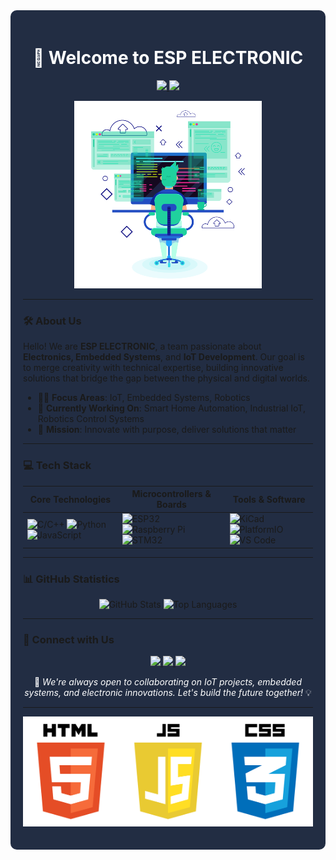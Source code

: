 <div style="background-color: rgb(34, 45, 67); padding: 20px; border-radius: 10px;">

<h1 align="center" style="color: #ffffff;">👋 Welcome to ESP ELECTRONIC</h1>

<p align="center">
    <a href="https://github.com/ESP-ELECTRONIC">
        <img src="https://img.shields.io/github/followers/ESP-ELECTRONIC?label=Followers&style=social" />
    </a>
    <a href="https://github.com/ESP-ELECTRONIC">
        <img src="https://img.shields.io/github/stars/ESP-ELECTRONIC?style=social" />
    </a>
</p>

<p align="center">
    <img src="https://github.com/ESP-ELECTRONIC/Assets/blob/main/banner.png" alt="ESP Electronic Banner" width="300"/>
</p>

---

### 🛠️ About Us

Hello! We are **ESP ELECTRONIC**, a team passionate about **Electronics, Embedded Systems**, and **IoT Development**. Our goal is to merge creativity with technical expertise, building innovative solutions that bridge the gap between the physical and digital worlds.

- 🧑‍🔧 **Focus Areas**: IoT, Embedded Systems, Robotics
- 🔭 **Currently Working On**: Smart Home Automation, Industrial IoT, Robotics Control Systems
- 🎯 **Mission**: Innovate with purpose, deliver solutions that matter

---

### 💻 Tech Stack

| Core Technologies | Microcontrollers & Boards | Tools & Software |
| ----------------- | ------------------------- | ---------------- |
| ![C/C++](https://img.shields.io/badge/-C/C++-333?style=flat-square&logo=c) ![Python](https://img.shields.io/badge/-Python-333?style=flat-square&logo=python) ![JavaScript](https://img.shields.io/badge/-JavaScript-333?style=flat-square&logo=javascript) | ![ESP32](https://img.shields.io/badge/-ESP32-333?style=flat-square&logo=esphome) ![Raspberry Pi](https://img.shields.io/badge/-Raspberry%20Pi-333?style=flat-square&logo=raspberry-pi) ![STM32](https://img.shields.io/badge/-STM32-333?style=flat-square&logo=stmicroelectronics) | ![KiCad](https://img.shields.io/badge/-KiCad-333?style=flat-square&logo=kicad) ![PlatformIO](https://img.shields.io/badge/-PlatformIO-333?style=flat-square&logo=platformio) ![VS Code](https://img.shields.io/badge/-VS%20Code-333?style=flat-square&logo=visual-studio-code) |

---

### 📊 GitHub Statistics

<div align="center">
    <img height="160" src="https://github-readme-stats.vercel.app/api?username=ESP-ELECTRONIC&show_icons=true&theme=tokyonight" alt="GitHub Stats" />
    <img height="160" src="https://github-readme-stats.vercel.app/api/top-langs/?username=ESP-ELECTRONIC&layout=compact&theme=tokyonight" alt="Top Languages" />
</div>

---

### 🤝 Connect with Us

<p align="center">
    <a href="https://www.linkedin.com/company/esp-electronic">
        <img src="https://img.shields.io/badge/LinkedIn-0077B5?style=flat-square&logo=linkedin&logoColor=white" />
    </a>
    <a href="https://twitter.com/esp_electronic">
        <img src="https://img.shields.io/badge/Twitter-1DA1F2?style=flat-square&logo=twitter&logoColor=white" />
    </a>
    <a href="mailto:support@esp-electronic.com">
        <img src="https://img.shields.io/badge/Email-D14836?style=flat-square&logo=gmail&logoColor=white" />
    </a>
</p>

<p align="center" style="color: #ffffff;">
    🚀 <em>We're always open to collaborating on IoT projects, embedded systems, and electronic innovations. Let's build the future together!</em> 💡
</p>

---

<p align="center">
    <img src="https://github.com/ESP-ELECTRONIC/Assets/blob/main/footer.png" alt="Footer" width="800"/>
</p>

</div>
